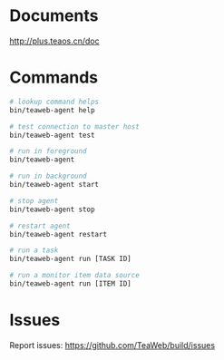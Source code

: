 # Documents
http://plus.teaos.cn/doc

# Commands
~~~bash
# lookup command helps
bin/teaweb-agent help

# test connection to master host
bin/teaweb-agent test

# run in foreground
bin/teaweb-agent 

# run in background
bin/teaweb-agent start

# stop agent
bin/teaweb-agent stop

# restart agent
bin/teaweb-agent restart 

# run a task
bin/teaweb-agent run [TASK ID]

# run a monitor item data source
bin/teaweb-agent run [ITEM ID]
~~~

# Issues
Report issues: https://github.com/TeaWeb/build/issues
